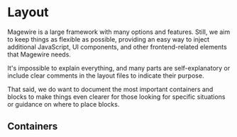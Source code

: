 # Layout

Magewire is a large framework with many options and features. Still, we aim to keep things as flexible as possible,
providing an easy way to inject additional JavaScript, UI components, and other frontend-related elements that Magewire needs.

It's impossible to explain everything, and many parts are self-explanatory or include clear comments in the layout files to indicate their purpose.

That said, we do want to document the most important containers and blocks to make things even clearer for those looking
for specific situations or guidance on where to place blocks.

## Containers

